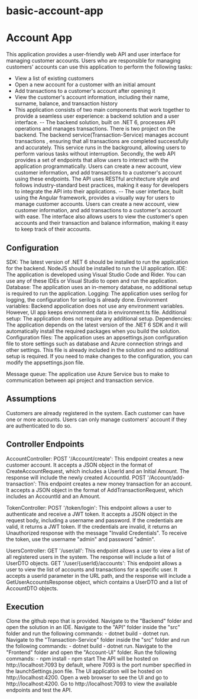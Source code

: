 # basic-account-app


# Account App
This application provides a user-friendly web API and user interface for managing customer accounts. Users who are responsible for managing customers' accounts can use this application to perform the following tasks:

- View a list of existing customers
 - Open a new account for a customer with an initial amount
 - Add transactions to a customer's account after opening it
 - View the customer's account information, including their name, surname, balance, and transaction history
 - This application consists of two main components that work together to provide a seamless user experience: a backend solution and a user interface.
        -- The backend solution, built on .NET 6, processes API operations and manages transactions. There is two project on the backend. The backend service(Transaction-Service) manages account transactions , ensuring that all transactions are completed successfully and accurately. This service runs in the background, allowing users to perform various tasks without interruption. Secondly, the web API provides a set of endpoints that allow users to interact with the application programmatically. Users can create a new account, view customer information, and add transactions to a customer's account using these endpoints. The API uses RESTful architecture style and follows industry-standard best practices, making it easy for developers to integrate the API into their applications.
        -- The user interface, built using the Angular framework, provides a visually way for users to manage customer accounts. Users can create a new account, view customer information, and add transactions to a customer's account with ease. The interface also allows users to view the customer's open accounts and their transaction and balance information, making it easy to keep track of their accounts.

## Configuration
SDK: The latest version of .NET 6 should be installed to run the application for the backend. NodeJS should be installed to run the UI application. 
IDE: The application is developed using Visual Studio Code and Rider. You can use any of these IDEs or Visual Studio to open and run the application.
Database: The application uses an in-memory database, no additional setup is required to run the application.
Logging: The application uses serilog for logging, the configuration for serilog is already done.
Environment variables: Backend appolication does not use any environment variables. However, UI app keeps environment data in environment.ts file.
Additional setup: The application does not require any additional setup.
Dependencies: The application depends on the latest version of the .NET 6 SDK and it will automatically install the required packages when you build the solution.
Configuration files: The application uses an appsettings.json configuration file to store settings such as database and Azure connection strings and other settings. This file is already included in the solution and no additional setup is required. If you need to make changes to the configuration, you can modify the appsettings.json file.

Message queue: The application use Azure Service bus to make to communication between api project and transaction service.

## Assumptions

Customers are already registered in the system.
Each customer can have one or more accounts.
Users can only manage customers' account if they are authenticated to do so.

## Controller Endpoints

AccountController:
POST '/Account/create': This endpoint creates a new customer account. It accepts a JSON object in the format of CreateAccountRequest, which includes a UserId and an Initial Amount. The response will include the newly created AccountId.
POST '/Account/add-transaction': This endpoint creates a new money transaction for an account. It accepts a JSON object in the format of AddTransactionRequest, which includes an AccountId and an Amount. 

TokenController:
POST '/token/login': This endpoint allows a user to authenticate and receive a JWT token. It accepts a JSON object in the request body, including a username and password. If the credentials are valid, it returns a JWT token. If the credentials are invalid, it returns an Unauthorized response with the message "Invalid Credentials". To receive the token, use the username "admin" and password "admin".

UsersController:
GET '/user/all': This endpoint allows a user to view a list of all registered users in the system. The response will include a list of UserDTO objects.
GET '/user/{userId}/accounts': This endpoint allows a user to view the list of accounts and transactions for a specific user. It accepts a userId parameter in the URL path, and the response will include a GetUserAccountsResponse object, which contains a UserDTO and a list of AccountDTO objects.


## Execution
Clone the github repo that is provided.
Navigate to the "Backend" folder and open the solution in an IDE.
Navigate to the "API" folder inside the "src" folder and run the following commands:
    - dotnet build
    - dotnet run.
Navigate to the "Transaction-Service" folder inside the "src" folder and run the following commands: 
    - dotnet build
    - dotnet run.
Navigate to the "Frontend" folder and open the "Account-UI" folder.
Run the following commands:
    - npm install
    - npm start
The API will be hosted on http://localhost:7093 by default, where 7093 is the port number specified in the launchSettings.json file.
The UI application will be hosted on http://localhost:4200.
Open a web browser to see the UI and go to http://localhost:4200.
Go to http://localhost:7093 to view the available endpoints and test the API.

